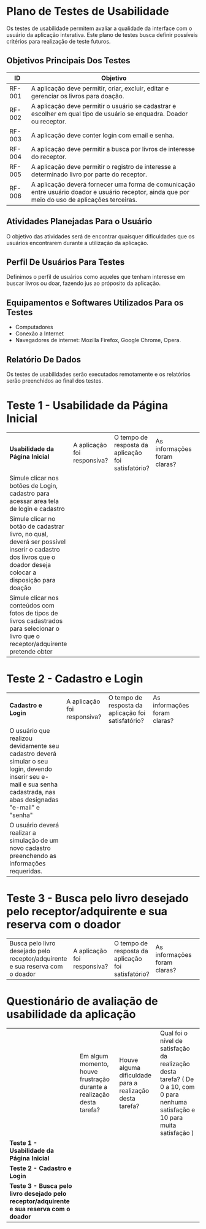 # Plano de Testes de Usabilidade

Os testes de usabilidade permitem avaliar a qualidade da interface com o usuário da aplicação interativa. Este plano de testes busca definir possíveis critérios para realização de teste futuros.


## Objetivos Principais Dos Testes


|ID    | Objetivo | 
|------|-----------------------------------------|
|RF-001| A aplicação deve permitir, criar, excluir, editar e gerenciar os livros para doação. |
|RF-002| A aplicação deve permitir o usuário se cadastrar e escolher em qual tipo de usuário se enquadra. Doador ou receptor. |
|RF-003| A aplicação deve conter login com email e senha. |
|RF-004| A aplicação deve permitir a busca por livros de interesse do receptor. |
|RF-005| A aplicação deve permitir o registro de interesse a determinado livro por parte do receptor. |
|RF-006| A aplicação deverá fornecer uma forma de comunicação entre usuário doador e usuário receptor, ainda que por meio do uso de aplicações terceiras.  |


## Atividades Planejadas Para o Usuário

O objetivo das atividades será de encontrar quaisquer dificuldades que os usuários encontrarem durante a utilização da aplicação.


## Perfil De Usuários Para Testes

Definimos o perfil de usuários como aqueles que tenham interesse em buscar livros ou doar, fazendo jus ao próposito da aplicação.


## Equipamentos e Softwares Utilizados Para os Testes

* Computadores
* Conexão a Internet
* Navegadores de internet: Mozilla Firefox, Google Chrome, Opera.


## Relatório De Dados

Os testes de usabilidades serão executados remotamente e os relatórios serão preenchidos ao final dos testes.


# Teste 1 - Usabilidade da Página Inicial
||||||
|--|--|--|--|--|
|**Usabilidade da Página Inicial**|A aplicação foi responsiva?|O tempo de resposta da aplicação foi satisfatório?|As informações foram claras?|
|Simule clicar nos botões de Login, cadastro para acessar area tela de login e cadastro||||
|Simule clicar no botão de cadastrar livro, no qual, deverá ser possível inserir o cadastro dos livros que o doador deseja colocar a disposição para doação||||
|Simule clicar nos conteúdos com fotos de tipos de livros cadastrados para selecionar o livro que o receptor/adquirente pretende obter ||||

# Teste 2 - Cadastro e Login
||||||
|--|--|--|--|--|
|**Cadastro e Login**|A aplicação foi responsiva?|O tempo de resposta da aplicação foi satisfatório?|As informações foram claras?|
|O usuário que realizou devidamente seu cadastro deverá simular o seu login, devendo inserir seu e-mail e sua senha cadastrada, nas abas designadas "e-mail" e "senha"|||||
|O usuário deverá realizar a simulação de um novo cadastro preenchendo as informações requeridas.|||||

# Teste 3 - Busca pelo livro desejado pelo receptor/adquirente e sua reserva com o doador
||||||
|--|--|--|--|--|
|Busca pelo livro desejado pelo receptor/adquirente e sua reserva com o doador|A aplicação foi responsiva?|O tempo de resposta da aplicação foi satisfatório?|As informações foram claras?|

# Questionário de avaliação de usabilidade da aplicação
|||||
|--|--|--|--|
||Em algum momento, houve frustração durante a realização desta tarefa?| Houve alguma dificuldade para a realização desta tarefa?|Qual foi o nível de satisfação da realização desta tarefa? ( De 0 a 10, com 0 para nenhuma satisfação e 10 para muita satisfação )|
|**Teste 1 - Usabilidade da Página Inicial**||||
|**Teste 2 - Cadastro e Login**||||
|**Teste 3 - Busca pelo livro desejado pelo receptor/adquirente e sua reserva com o doador**||||

